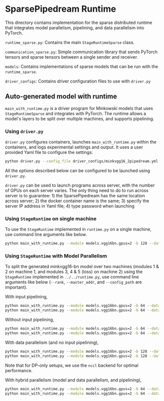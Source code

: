 # SparsePipedream Runtime

This directory contains implementation for the sparse distributed runtime that integrates
model parallelism, pipelining, and data parallelism into PyTorch.

`runtime_sparse.py`: Contains the main `StageRuntimeSparse` class.

`communication_sparse.py`: Simple communication library that sends PyTorch tensors and
sparse tensors between a single sender and receiver.

`models`: Contains implementations of sparse models that can be run with the `runtime_sparse`.

`driver_configs`: Contains driver configuration files to use with `driver.py`

## Auto-generated model with runtime

`main_with_runtime.py` is a driver program for Minkowski
models that uses `StageRuntimeSparse` and integrates
with PyTorch. The runtime allows a model's layers to be split over
multiple machines, and supports pipelining.

### Using `driver.py`

`driver.py` configures containers, launches `main_with_runtime.py` within
the containers, and logs experimental settings and output.
It uses a user provided Yaml file to configure the settings:

```bash
python driver.py --config_file driver_configs/minkvgg16_2pipedream.yml --launch_single_container --mount_directories <Path to SparsePipedream>
```

All the options described below can be configured to be launched using
`driver.py`.

`driver.py` can be used to launch programs across server, with the number of
GPUs on each server varies. The only thing need to do to run across server
is to guarantee: 1) the SparsePipedream has the same location across server;
2) the docker container name is the same; 3) specify the server IP address
in Yaml file; 4) type password when launching

### Using `StageRuntime` on single machine

To use the `StageRuntime` implemented in `runtime.py` on a single
machine, use command line arguments like below.

```bash
python main_with_runtime.py --module models.vgg16bn.gpus=2 -b 128 --data_dir ../../../data/ModelNet40
```

### Using `StageRuntime` with Model Parallelism

To split the generated minkvgg16-bn model over two machines (modules 1 & 2
on machine 1, and modules 3, 4 & 5 (loss) on machine 2) using the
`StageRuntime` implemented in `../../runtime.py`, use command line
arguments like below (`--rank`, `--master_addr`, and `--config_path` are
important).

With input pipelining,

```bash
python main_with_runtime.py --module models.vgg16bn.gpus=2 -b 64 --data_dir ../../../data/Modelnet40 --rank 0 --local_rank 0 --master_addr localhost --config_path models/vgg16bn/gpus=2/mp_conf.json --distributed_backend gloo
python main_with_runtime.py --module models.vgg16bn.gpus=2 -b 64 --data_dir ../../../data/Modelnet40 --rank 1 --local_rank 1 --master_addr localhost --config_path models/vgg16bn/gpus=2/mp_conf.json --distributed_backend gloo
```

Without input pipelining,

```bash
python main_with_runtime.py --module models.vgg16bn.gpus=2 -b 64 --data_dir ../../../data/Modelnet40 --rank 0 --local_rank 0 --master_addr localhost --config_path models/vgg16bn/gpus=2/mp_conf.json --no_input_pipelining --distributed_backend gloo
python main_with_runtime.py --module models.vgg16bn.gpus=2 -b 64 --data_dir ../../../data/Modelnet40 --rank 1 --local_rank 1 --master_addr localhost --config_path models/vgg16bn/gpus=2/mp_conf.json --no_input_pipelining --distributed_backend gloo
```

With data parallelism (and no input pipelining),

```bash
python main_with_runtime.py --module models.vgg16bn.gpus=2 -b 128 --data_dir ../../../data/Modelnet40 --rank 0 --local_rank 0 --master_addr localhost --config_path models/vgg16bn/gpus=2/dp_conf.json --no_input_pipelining --distributed_backend nccl
python main_with_runtime.py --module models.vgg16bn.gpus=2 -b 128 --data_dir ../../../data/Modelnet40 --rank 1 --local_rank 1 --master_addr localhost --config_path models/vgg16bn/gpus=2/dp_conf.json --no_input_pipelining --distributed_backend nccl
```

Note that for DP-only setups, we use the `nccl` backend for optimal performance.


With hybrid parallelism (model and data parallelism, and pipelining),

```bash
python main_with_runtime.py --module models.vgg16bn.gpus=2 -b 64 --data_dir ../../../data/Modelnet40 --rank 0 --local_rank 0 --master_addr localhost --config_path models/vgg16bn/gpus=2/hybrid_conf.json --distributed_backend gloo
python main_with_runtime.py --module models.vgg16bn.gpus=2 -b 64 --data_dir ../../../data/Modelnet40 --rank 1 --local_rank 1 --master_addr localhost --config_path models/vgg16bn/gpus=2/hybrid_conf.json --distributed_backend gloo
```
